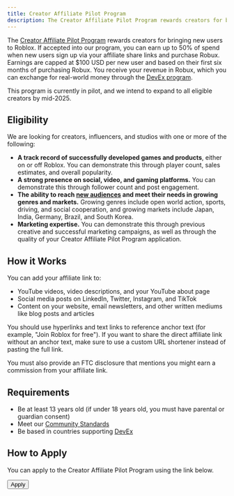 ```yaml
---
title: Creator Affiliate Pilot Program
description: The Creator Affiliate Pilot Program rewards creators for bringing new users to Roblox.
---
```


The [Creator Affiliate Pilot Program](https://create.roblox.com/affiliate) rewards creators for bringing new users to Roblox. If accepted into our program, you can earn up to 50% of spend when new users sign up via your affiliate share links and purchase Robux. Earnings are capped at $100 USD per new user and based on their first six months of purchasing Robux. You receive your revenue in Robux, which you can exchange for real-world money through the [DevEx program](https://create.roblox.com/dashboard/devex).

This program is currently in pilot, and we intend to expand to all eligible creators by mid-2025.

<figure>
<Chip
    color="success"
    label="Status: Open"
    size="medium"
    variant="filled" />
</figure>

## Eligibility

We are looking for creators, influencers, and studios with one or more of the following:

- **A track record of successfully developed games and products**, either on or off Roblox. You can demonstrate this through player count, sales estimates, and overall popularity.
- **A strong presence on social, video, and gaming platforms.** You can demonstrate this through follower count and post engagement.
- **The ability to reach [new audiences](https://corp.roblox.com/newsroom/2024/07/roblox-genre-insights-what-will-you-create-next) and meet their needs in growing genres and markets.** Growing genres include open world action, sports, driving, and social cooperation, and growing markets include Japan, India, Germany, Brazil, and South Korea.
- **Marketing expertise.** You can demonstrate this through previous creative and successful marketing campaigns, as well as through the quality of your Creator Affiliate Pilot Program application.

## How it Works

You can add your affiliate link to:

- YouTube videos, video descriptions, and your YouTube about page
- Social media posts on LinkedIn, Twitter, Instagram, and TikTok
- Content on your website, email newsletters, and other written mediums like blog posts and articles

You should use hyperlinks and text links to reference anchor text (for example, "Join Roblox for free"). If you want to share the direct affiliate link without an anchor text, make sure to use a custom URL shortener instead of pasting the full link.

You must also provide an FTC disclosure that mentions you might earn a commission from your affiliate link.

## Requirements

- Be at least 13 years old (if under 18 years old, you must have parental or guardian consent)
- Meet our [Community Standards](https://en.help.roblox.com/hc/en-us/articles/203313410-Roblox-Community-Standards)
- Be based in countries supporting [DevEx](https://en.help.roblox.com/hc/en-us/articles/203314100-Developer-Exchange-DevEx-Overview-How-to-Submit-Requirements)

## How to Apply

You can apply to the Creator Affiliate Pilot Program using the link below.

<Button href="https://survey.roblox.com/jfe/form/SV_0OQ5raEV6l54pa6" size='large' variant='contained' style={{width:200}}>Apply</Button>

<br />
